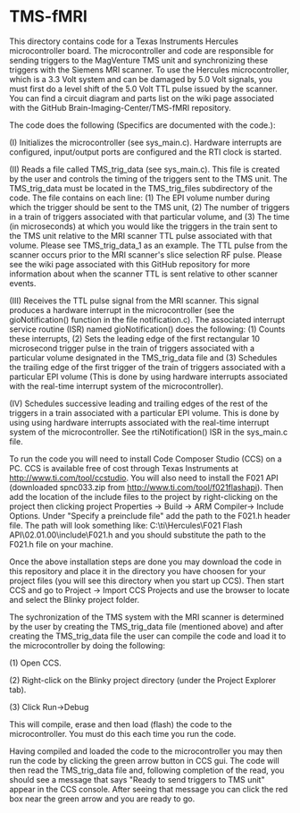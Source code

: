 # TMS-fMRI
This directory contains code for a Texas Instruments Hercules microcontroller board. The microcontroller and code are responsible for sending triggers to the MagVenture TMS unit and synchronizing these triggers with the Siemens MRI scanner. To use the Hercules microcontroller, which is a 3.3 Volt system and can be damaged by 5.0 Volt signals, you must first do a level shift of the 5.0 Volt TTL pulse issued by the scanner. You can find a circuit diagram and parts list on the wiki page associated with the GitHub Brain-Imaging-Center/TMS-fMRI repository.

The code does the following (Specifics are documented with the code.):

(I) Initializes the microcontroller (see sys_main.c). Hardware interrupts are configured, input/output ports are configured and the RTI clock is started.

(II) Reads a file called TMS_trig_data (see sys_main.c). This file is created by the user and controls the timing of the triggers sent to the TMS unit. The TMS_trig_data must be located in the TMS_trig_files subdirectory of the code. The file contains on each line: (1) The EPI volume number during which the trigger should be sent to the TMS unit, (2) The number of triggers in a train of triggers associated with that particular volume, and (3) The time (in microseconds) at which you would like the triggers in the train sent to the TMS unit relative to the MRI scanner TTL pulse associated with that volume. Please see TMS_trig_data_1 as an example. The TTL pulse from the scanner occurs prior to the MRI scanner's slice selection RF pulse. Please see the wiki page associated with this GitHub repository for more information about when the scanner TTL is sent relative to other scanner events.

(III) Receives the TTL pulse signal from the MRI scanner. This signal produces a hardware interrupt in the microcontroller (see the gioNotification() function in the file notification.c). The associated interrupt service routine (ISR) named gioNotification() does the following: (1) Counts these interrupts, (2) Sets the leading edge of the first rectangular 10 microsecond trigger pulse in the train of triggers associated with a particular volume designated in the TMS_trig_data file and (3) Schedules the trailing edge of the first trigger of the train of triggers associated with a particular EPI volume (This is done by using hardware interrupts associated with the real-time interrupt system of the microcontroller).

(IV) Schedules successive leading and trailing edges of the rest of the triggers in a train associated with a particular EPI volume. This is done by using using hardware interrupts associated with the real-time interrupt system of the microcontroller. See the rtiNotification() ISR in the sys_main.c file.

To run the code you will need to install Code Composer Studio (CCS) on a PC. CCS is available free of cost through Texas Instruments at http://www.ti.com/tool/ccstudio. You will also need to install the F021 API (downloaded spnc033.zip from http://www.ti.com/tool/f021flashapi). Then add the location of the include files to the project by right-clicking on the project then clicking project Properties -> Build -> ARM Compiler-> Include Options. Under "Specify a preinclude file" add the path to the F021.h header file. The path will look something like: C:\ti\Hercules\F021 Flash API\02.01.00\include\F021.h and you should substitute the path to the F021.h file on your machine. 

Once the above installation steps are done you may download the code in this repository and place it in the directory you have choosen for your project files (you will see this directory when you start up CCS). Then start CCS and go to Project -> Import CCS Projects and use the browser to locate and select the Blinky project folder. 

The sychronization of the TMS system with the MRI scanner is determined by the user by creating the TMS_trig_data file (mentioned above) and after creating the TMS_trig_data file the user can compile the code and load it to the microcontroller by doing the following:

  (1) Open CCS.

  (2) Right-click on the Blinky project directory (under the Project Explorer tab).

  (3) Click Run->Debug

This will compile, erase and then load (flash) the code to the microcontroller. You must do this each time you run the code. 

Having compiled and loaded the code to the microcontroller you may then run the code by clicking the green arrow button in CCS gui. The code will then read the TMS_trig_data file and, following completion of the read, you should see a message that says "Ready to send triggers to TMS unit" appear in the CCS console. After seeing that message you can click the red box near the green arrow and you are ready to go. 



